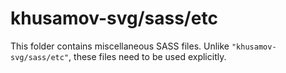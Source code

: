 # khusamov-svg/sass/etc

This folder contains miscellaneous SASS files. Unlike `"khusamov-svg/sass/etc"`, these files
need to be used explicitly.
